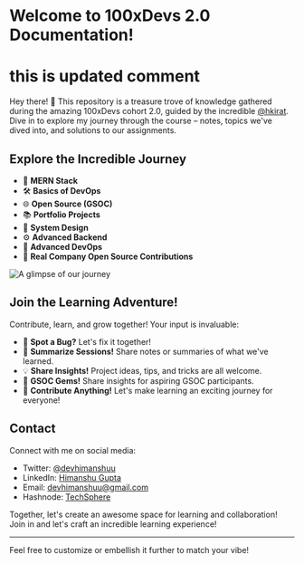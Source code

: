 # Welcome to 100xDevs 2.0 Documentation!
# this is updated comment

Hey there! 👋 This repository is a treasure trove of knowledge gathered during the amazing 100xDevs cohort 2.0, guided by the incredible [@hkirat](https://github.com/hkirat). Dive in to explore my journey through the course – notes, topics we've dived into, and solutions to our assignments.

## Explore the Incredible Journey

- 🚀 **MERN Stack**
- 🛠️ **Basics of DevOps**
- 🌐 **Open Source (GSOC)**
- 📚 **Portfolio Projects**
- 🧠 **System Design**
- ⚙️ **Advanced Backend**
- 🔧 **Advanced DevOps**
- 💼 **Real Company Open Source Contributions**

![A glimpse of our journey](https://github.com/devhimanshuu/100xDevs_Cohort-2.0/blob/main/cohort.jpeg)

## Join the Learning Adventure!

Contribute, learn, and grow together! Your input is invaluable:

- 🐞 **Spot a Bug?** Let's fix it together!
- 📝 **Summarize Sessions!** Share notes or summaries of what we've learned.
- 💡 **Share Insights!** Project ideas, tips, and tricks are all welcome.
- 🌟 **GSOC Gems!** Share insights for aspiring GSOC participants.
- 🤝 **Contribute Anything!** Let's make learning an exciting journey for everyone!

## Contact
Connect with me on social media:
- Twitter: [@devhimanshuu](https://twitter.com/devhimanshuu)
- LinkedIn: [Himanshu Gupta](https://www.linkedin.com/in/himanshu-guptaa/)
- Email: devhimanshuu@gmail.com
- Hashnode: [TechSphere](https://techsphere.hashnode.dev/)

Together, let's create an awesome space for learning and collaboration! Join in and let's craft an incredible learning experience!

---

Feel free to customize or embellish it further to match your vibe!
